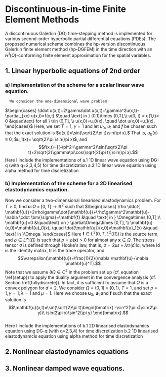 # Discontinuous-in-time Finite Element Methods

A discontinuous Galerkin (DG) time-stepping method is implemented for various second-order hyperbolic partial differential equations (PDEs). 
The proposed numerical scheme combines the hp-version discontinuous Galerkin finite element method (hp-DGFEM) in the time direction with an $H^1(\Omega)$-conforming finite element approximation for the spatial variables.

## 1. Linear hyperbolic equations of 2nd order 
### a) Implementation of the scheme for a scalar linear wave equation. 
      We consider the one-dimensional wave problem
$\begin{cases}
\ddot u(x,t)+2\gamma\dot u(x,t)+\gamma^2u(x,t)-\partial_{xx} u(x,t)=f(x,t) &\quad \text{ in } (0,1)\times (0,T],\\
u(0, t) = u(1,t)= 0 &\quad\text{ for all } t\in (0,T], \\
u(x,0)=u_0(x), \quad \dot u(x,0)=u_1(x).
\end{cases}$
Here, we set $T=1$, $\gamma=1$ and let $u_0$, $u_1$ and $f$ be chosen such that the exact solution is $u(x,t)=\sin(\sqrt{2}\pi t)\sin(\pi x).$
That is, $u_0(x)\equiv 0$, $u_1(x)= \sqrt{2}\pi \sin(\pi x)$, and $$f(x,t)=[(-\pi^2+\gamma^2)\sin(\sqrt{2}\pi t)+2\sqrt{2}\gamma\pi\cos(\sqrt{2}\pi t)]\sin(\pi x).$$
Here I include the implementations of 
   a.1 1D linear wave equation using DG-q (with q=2,3,4,5) for time discretization
   a.2 1D linear wave equation using alpha method for time discretization 
   
### b) Implementation of the scheme for a 2D linearised elastodynamics equation.    
   
  Now we consider a two-dimensional linearised elastodynamics problem. For $T>0$, find $\mathbf{u}\colon\Omega\times [0, T]\to\mathbb{R}^2$ such that 
$\begin{cases}
\rho \ddot{ \mathbf{u}}+2\rho\gamma\dot{\mathbf{u}}+\rho\gamma^2\mathbf{u}-\nabla \cdot \bm{\sigma}=\mathbf{f} &\quad \text{ in } \Omega\times (0,T],\\
\mathbf{u}=0 &\quad\text{ on } \partial\Omega\times (0,T], \\
\mathbf{u}(x,0)=\mathbf{u}_0(x), \quad \dot{\mathbf{u}}(x,0)=\mathbf{u}_1(x) &\quad \text{ in }\Omega.
\end{cases}$
Here $\mathbf{f}\in L^2(0,T, L^2(\Omega))$ is the source term, and $\rho\in L^{\infty}(\Omega)$ is such that $\rho=\rho(\mathbf{x})>0$ for almost any $\mathbf{x}\in\Omega$. The stress tensor $\sigma$ is defined through Hooke's law, that is, $\sigma =2\mu \varepsilon +\lambda \mathrm{tr}(\varepsilon)\mathrm{Id},$
where $\mathrm{Id}$ is the identity matrix, $\mathrm{tr}$ is the trace operator, and 
$$\varepsilon(\mathbf{u})=\frac{1}{2}(\nabla \mathbf{u}+\nabla \mathbf{u}^T).$$
Note that we assume $\partial\Omega\in C^2$ in the problem set up (cf. equation \ref{setup}) to apply the duality argument in the convergence analysis (cf. Section \ref{fullydiscrete}). In fact, it is sufficient to assume that $\Omega$ is a convex polygon for $d=2$. We consider $\Omega=(0,1)\times (0,1)$, $T=1$, and set $\rho=1, \gamma=1, \lambda=1$ and $\mu=1$. Here we choose $\mathbf{u}_0$, $\mathbf{u}_1$ and $\mathbf{f}$ such that the exact solution is 
$$\mathbf{u}(x,t)=\sin(\sqrt{2}\pi t)\begin{bmatrix}
-\sin^2(\pi x)\sin(2\pi y)\\
\sin(2\pi x)\sin^2(\pi y)
\end{bmatrix}.$$  
Here I include the implementations of 
   b.1 2D linearised elastodynamics equation using DG-q (with q=2,3,4) for time discretization
   b.2 1D linearised elastodynamcis equation using alpha method for time discretization 
   
     
 
   
## 2. Nonlinear elastodynamics equations 

## 3. Nonlinear damped wave equations.

   
     
     

